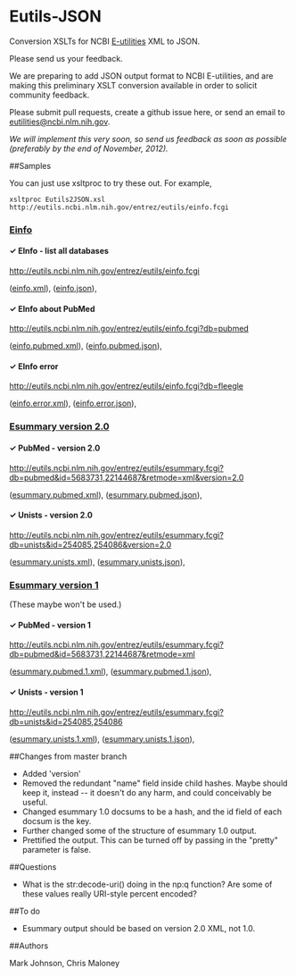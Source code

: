 ﻿Eutils-JSON
===========

Conversion XSLTs for NCBI [E-utilities](http://www.ncbi.nlm.nih.gov/books/NBK25501/) XML to JSON.

Please send us your feedback.

We are preparing to add JSON output format to NCBI E-utilities, and are making
this preliminary XSLT conversion available in order to solicit community feedback.

Please submit pull requests, create a github issue here, or send an email to
[eutilities@ncbi.nlm.nih.gov](mailto:eutilities@ncbi.nlm.nih.gov).

_We will implement this very soon, so send us feedback as soon as possible (preferably
by the end of November, 2012)._


##Samples

You can just use xsltproc to try these out.  For example,

    xsltproc Eutils2JSON.xsl http://eutils.ncbi.nlm.nih.gov/entrez/eutils/einfo.fcgi

### [Einfo](http://www.ncbi.nlm.nih.gov/books/NBK25499/#chapter4.EInfo)

#### ✓ EInfo - list all databases

http://eutils.ncbi.nlm.nih.gov/entrez/eutils/einfo.fcgi

([einfo.xml](klortho/samples/einfo.xml)),
([einfo.json](klortho/samples/einfo.json)),

#### ✓ EInfo about PubMed

http://eutils.ncbi.nlm.nih.gov/entrez/eutils/einfo.fcgi?db=pubmed

([einfo.pubmed.xml](klortho/samples/einfo.pubmed.xml)),
([einfo.pubmed.json](klortho/samples/einfo.pubmed.json)),

#### ✓ EInfo error

http://eutils.ncbi.nlm.nih.gov/entrez/eutils/einfo.fcgi?db=fleegle

([einfo.error.xml](klortho/samples/einfo.error.xml)),
([einfo.error.json](klortho/samples/einfo.error.json)),


### [Esummary version 2.0](http://www.ncbi.nlm.nih.gov/books/NBK25499/#chapter4.ESummary)

#### ✓ PubMed - version 2.0

http://eutils.ncbi.nlm.nih.gov/entrez/eutils/esummary.fcgi?db=pubmed&id=5683731,22144687&retmode=xml&version=2.0

([esummary.pubmed.xml](klortho/samples/esummary.pubmed.xml)),
([esummary.pubmed.json](klortho/samples/esummary.pubmed.json)),

#### ✓ Unists - version 2.0

http://eutils.ncbi.nlm.nih.gov/entrez/eutils/esummary.fcgi?db=unists&id=254085,254086&version=2.0

([esummary.unists.xml](klortho/samples/esummary.unists.xml)),
([esummary.unists.json](klortho/samples/esummary.unists.json)),



### [Esummary version 1](http://www.ncbi.nlm.nih.gov/books/NBK25499/#chapter4.ESummary)

(These maybe won't be used.)

#### ✓ PubMed - version 1

http://eutils.ncbi.nlm.nih.gov/entrez/eutils/esummary.fcgi?db=pubmed&id=5683731,22144687&retmode=xml

([esummary.pubmed.1.xml](klortho/samples/esummary.pubmed.1.xml)),
([esummary.pubmed.1.json](klortho/samples/esummary.pubmed.1.json)),

#### ✓ Unists - version 1

http://eutils.ncbi.nlm.nih.gov/entrez/eutils/esummary.fcgi?db=unists&id=254085,254086

([esummary.unists.1.xml](klortho/samples/esummary.unists.1.xml)),
([esummary.unists.1.json](klortho/samples/esummary.unists.1.json)),



##Changes from master branch

* Added 'version'
* Removed the redundant "name" field inside child hashes.  Maybe should keep it,
instead -- it doesn't do any harm, and could conceivably be useful.
* Changed esummary 1.0 docsums to be a hash, and the id field of each docsum is the key.
* Further changed some of the structure of esummary 1.0 output.
* Prettified the output.  This can be turned off by passing in the "pretty" parameter is
false.

##Questions

* What is the str:decode-uri() doing in the np:q function?  Are some of these values
really URI-style percent encoded?

##To do

* Esummary output should be based on version 2.0 XML, not 1.0.

##Authors

Mark Johnson, Chris Maloney